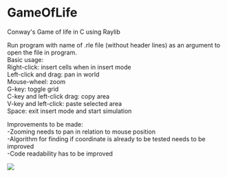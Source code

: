 # GameOfLife
Conway's Game of life in C using Raylib

Run program with name of .rle file (without header lines) as an argument to open the file in program.  
Basic usage:  
  Right-click: insert cells when in insert mode  
  Left-click and drag: pan in world  
  Mouse-wheel: zoom  
  G-key: toggle grid  
  C-key and left-click drag: copy area  
  V-key and left-click: paste selected area  
  Space: exit insert mode and start simulation  
  
Improvements to be made:  
  -Zooming needs to pan in relation to mouse position  
  -Algorithm for finding if coordinate is already to be tested needs to be improved  
  -Code readability has to be improved  

![](gameOfLifeDemo.gif)

